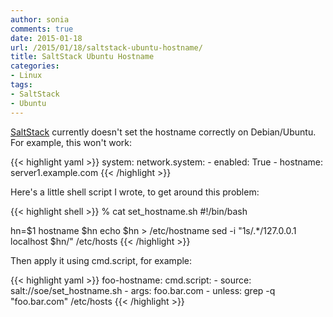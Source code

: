 ```yaml
---
author: sonia
comments: true
date: 2015-01-18
url: /2015/01/18/saltstack-ubuntu-hostname/
title: SaltStack Ubuntu Hostname
categories:
- Linux
tags:
- SaltStack
- Ubuntu
---
```


[SaltStack](http://docs.saltstack.com/en/latest/ref/states/all/salt.states.network.html) currently doesn't set the hostname correctly on Debian/Ubuntu. For example, this won't work:

<!--more-->

{{< highlight yaml >}}
system:
    network.system:
      - enabled: True
      - hostname: server1.example.com
{{< /highlight >}}

Here's a little shell script I wrote, to get around this problem:

{{< highlight shell >}}
% cat set_hostname.sh 
#!/bin/bash

hn=$1
hostname $hn
echo $hn > /etc/hostname
sed -i "1s/.*/127.0.0.1 localhost $hn/" /etc/hosts
{{< /highlight >}}

Then apply it using cmd.script, for example:

{{< highlight yaml >}}
foo-hostname:
  cmd.script:
    - source: salt://soe/set_hostname.sh
    - args: foo.bar.com
    - unless: grep -q "foo.bar.com" /etc/hosts
{{< /highlight >}}
